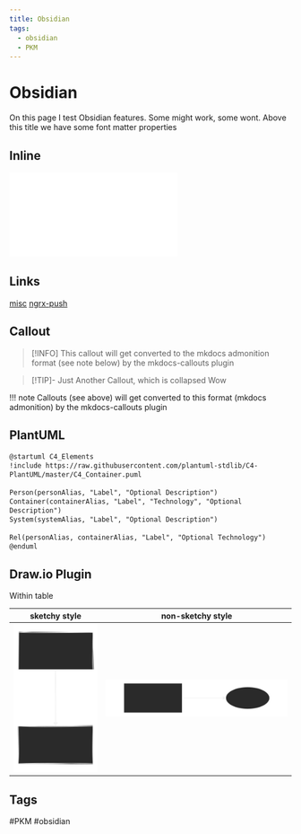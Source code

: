```yaml
---
title: Obsidian
tags:
  - obsidian
  - PKM
---
```

# Obsidian

On this page I test Obsidian features. Some might work, some wont. Above this title we have some font matter properties

## Inline

![misc](misc.md)

## Links

[misc](misc.md)
[ngrx-push](../frontend/js/ngrx-push.md)

## Callout

> [!INFO]
> This callout will get converted to the mkdocs admonition format (see note below) by the mkdocs-callouts plugin


> [!TIP]- Just Another Callout, which is collapsed
> Wow


!!! note
    Callouts (see above) will get converted to this format (mkdocs admonition) by the mkdocs-callouts plugin


## PlantUML

```plantuml
@startuml C4_Elements
!include https://raw.githubusercontent.com/plantuml-stdlib/C4-PlantUML/master/C4_Container.puml

Person(personAlias, "Label", "Optional Description")
Container(containerAlias, "Label", "Technology", "Optional Description")
System(systemAlias, "Label", "Optional Description")

Rel(personAlias, containerAlias, "Label", "Optional Technology")
@enduml
```

## Draw.io Plugin

Within table

| sketchy style | non-sketchy style |
| - | - |
|   ![](../assets/diagram-test.svg)  |  ![diagram-test-2](../assets/diagram-test-2.svg)|

## Tags

#PKM #obsidian 
